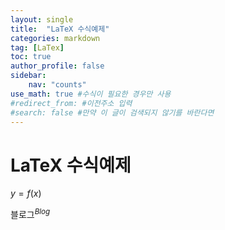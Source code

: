 ```yaml
---
layout: single
title:  "LaTeX 수식예제"
categories: markdown
tag: [LaTex]
toc: true
author_profile: false
sidebar:
    nav: "counts"
use_math: true #수식이 필요한 경우만 사용
#redirect_from: #이전주소 입력
#search: false #만약 이 글이 검색되지 않기를 바란다면
---
```


# LaTeX 수식예제

$y = f(x)$

블로그$^{Blog}$
